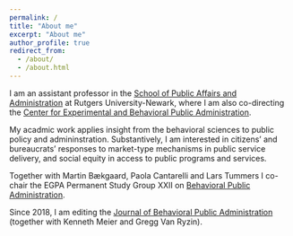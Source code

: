 ```yaml
---
permalink: /
title: "About me"
excerpt: "About me"
author_profile: true
redirect_from: 
  - /about/
  - /about.html
---
```


I am an assistant professor in the <a href="https://spaa.newark.rutgers.edu" target="_blank">School of Public Affairs and Administration</a> at Rutgers University-Newark, where I am also co-directing the <a href="https://spaa.newark.rutgers.edu/cebpa" target="_blank">Center for Experimental and Behavioral Public Administration</a>.

My acadmic work applies insight from the behavioral sciences to public policy and admininstration.  Substantively, I am interested in citizens’ and bureaucrats’ responses to market-type mechanisms in public service delivery, and social equity in access to public programs and services.

Together with Martin Bækgaard, Paola Cantarelli and Lars Tummers I co-chair the EGPA Permanent Study Group XXII on [Behavioral Public Administration](http://www.iias-iisa.org/egpa/groups/permanent-study-groups/psg-xxii-xxii-behavioral-public-administration/).

Since 2018, I am editing the [Journal of Behavioral Public Administration](http://www.journal-bpa.org) (together with Kenneth Meier and Gregg Van Ryzin).
